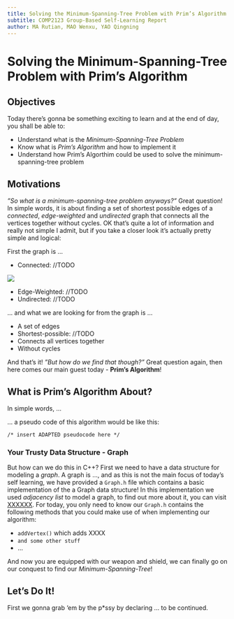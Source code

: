 ```yaml
---
title: Solving the Minimum-Spanning-Tree Problem with Prim’s Algorithm
subtitle: COMP2123 Group-Based Self-Learning Report
author: MA Rutian, MAO Wenxu, YAO Qingning
---
```

# Solving the Minimum-Spanning-Tree Problem with Prim’s Algorithm
## Objectives
Today there’s gonna be something exciting to learn and at the end of day, you shall be able to:
- Understand what is the *Minimum-Spanning-Tree Problem*
- Know what is *Prim’s Algorithm* and how to implement it
- Understand how Prim’s Algorthim could be used to solve the minimum-spanning-tree problem

## Motivations
*”So what is a minimum-spanning-tree problem anyways?”*
Great question! In simple words, it is about finding a set of shortest possible edges of a *connected*, *edge-weighted* and *undirected* graph that connects all the vertices together without cycles. OK that’s quite a lot of information and really not simple I admit, but if you take a closer look it’s actually pretty simple and logical:

First the graph is 
…

- Connected: //TODO

![](resources/connected_graph.png! )

- Edge-Weighted: //TODO
- Undirected: //TODO

… and what we are looking for from the graph is … 
- A set of edges
- Shortest-possible: //TODO
- Connects all vertices together
- Without cycles


And that’s it!
*”But how do we find that though?”*
Great question again, then here comes our main guest today - **Prim’s Algorithm**!

## What is Prim’s Algorithm About?
In simple words, … 

… a pseudo code of this algorithm would be like this:
```
/* insert ADAPTED pseudocode here */
```

### Your Trusty Data Structure - Graph
But how can we do this in C++? First we need to have  a data structure for modeling a *graph*. A graph is …, and as this is not the main focus of today’s self learning, we have provided a `Graph.h` file which contains a basic implementation of the a Graph data structure! In this implementation we used *adjacency list* to model a graph, to find out more about it, you can visit [XXXXXX](LINK_TO_BE_CHANGED!!!). For today, you only need to know our `Graph.h` contains the following methods that you could make use of when implementing our algorithm:

- `addVertex()` which adds XXXX
- `and some other stuff`
- …
 
And now you are equipped with our weapon and shield, we can finally go on our conquest to find our *Minimum-Spanning-Tree*!

## Let’s Do It!
First we gonna grab ‘em by the p*ssy by declaring … to be continued.

